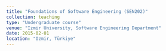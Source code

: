 ```yaml
---
title: "Foundations of Software Engineering (SEN202)"
collection: teaching
type: "Undergraduate course"
venue: "Izmir University, Software Engineering Department"
date: 2015-02-01
location: "Izmir, Türkiye"
---
```

